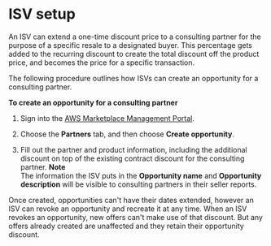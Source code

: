 # ISV setup<a name="consulting-partner-isv-info"></a>

An ISV can extend a one\-time discount price to a consulting partner for the purpose of a specific resale to a designated buyer\. This percentage gets added to the recurring discount to create the total discount off the product price, and becomes the price for a specific transaction\.

The following procedure outlines how ISVs can create an opportunity for a consulting partner\.

**To create an opportunity for a consulting partner**

1. Sign into the [AWS Marketplace Management Portal](http://aws.amazon.com/marketplace/management/)\.

1. Choose the **Partners** tab, and then choose **Create opportunity**\.

1. Fill out the partner and product information, including the additional discount on top of the existing contract discount for the consulting partner\.
**Note**  
The information the ISV puts in the **Opportunity name** and **Opportunity description** will be visible to consulting partners in their seller reports\.

Once created, opportunities can't have their dates extended, however an ISV can revoke an opportunity and recreate it at any time\. When an ISV revokes an opportunity, new offers can't make use of that discount\. But any offers already created are unaffected and they retain their opportunity discount\.